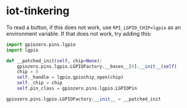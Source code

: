 # iot-tinkering

To read a button, if this does not work, use `RPI_LGPIO_CHIP=lgpio` as an environment variable. 
If that does not work, try adding this:
```py
import gpiozero.pins.lgpio
import lgpio

def __patched_init(self, chip=None):
    gpiozero.pins.lgpio.LGPIOFactory.__bases__[0].__init__(self)
    chip = 0
    self._handle = lgpio.gpiochip_open(chip)
    self._chip = chip
    self.pin_class = gpiozero.pins.lgpio.LGPIOPin

gpiozero.pins.lgpio.LGPIOFactory.__init__ = __patched_init

```